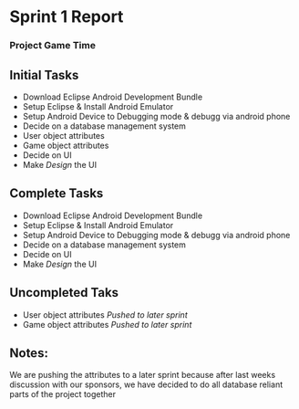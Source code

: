 # Sprint 1 Report

### Project Game Time


## Initial Tasks

+ Download Eclipse Android Development Bundle 
+ Setup Eclipse & Install Android Emulator 
+ Setup Android Device to Debugging mode & debugg via android phone 
+ Decide on a database management system
+ User object attributes
+ Game object attributes
+ Decide on UI
+ Make *Design* the UI

## Complete Tasks

+ Download Eclipse Android Development Bundle 
+ Setup Eclipse & Install Android Emulator 
+ Setup Android Device to Debugging mode & debugg via android phone 
+ Decide on a database management system
+ Decide on UI
+ Make *Design* the UI

## Uncompleted Taks

+ User object attributes *Pushed to later sprint*
+ Game object attributes *Pushed to later sprint*

## Notes:

We are pushing the attributes to a later sprint because after last weeks discussion with our sponsors, we have decided to do all database reliant parts of the project together
